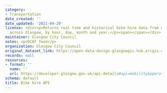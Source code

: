 ```yaml
---
category:
- Transportation
date_created: ''
date_updated: '2021-04-29'
license: <div><p>Returns real time and historical bike hire data from nextbike stations
  across Glasgow, by hour, day, month and year.</p><span></span></div>
maintainer: Glasgow City Council
notes: <p>DCAT feed</p>
organization: Glasgow City Council
original_dataset_link: https://open-data-design-glasgowgis.hub.arcgis.com/documents/GlasgowGIS::bike-hire-api
records: null
resources:
- format: ''
  name: ''
  url: https://developer.glasgow.gov.uk/api-details#api=mobility&operation=5f23cd7c7e947e7d1cf2f4ae
schema: default
title: Bike hire API
---
```

